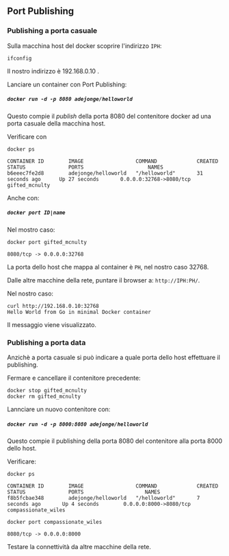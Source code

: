 ## Port Publishing

### Publishing a porta casuale

Sulla macchina host del docker scoprire l'indirizzo `IPH`:
```
ifconfig
```
Il nostro indirizzo è 192.168.0.10 .

Lanciare un container con Port Publishing:
##### `docker run -d -p 8080 adejonge/helloworld`

Questo compie il _publish_ della porta 8080 del contenitore docker ad una porta casuale della macchina host.

Verificare con
```
docker ps

CONTAINER ID        IMAGE                 COMMAND             CREATED             STATUS              PORTS                     NAMES
b6eeec7fe2d8        adejonge/helloworld   "/helloworld"       31 seconds ago      Up 27 seconds       0.0.0.0:32768->8080/tcp   gifted_mcnulty

```
Anche con:

##### `docker port ID|name`

Nel mostro caso:
```
docker port gifted_mcnulty

8080/tcp -> 0.0.0.0:32768
```

La porta dello host che mappa al container è `PH`, nel nostro caso 32768.

Dalle altre macchine della rete, puntare il browser a: `http://IPH:PH/`.

Nel nostro caso:
```
curl http://192.168.0.10:32768
Hello World from Go in minimal Docker container
```

Il messaggio viene visualizzato.

### Publishing a porta data

Anzichè a porta casuale si può indicare a quale porta dello host effettuare il publishing.

Fermare e cancellare il contenitore precedente:
```
docker stop gifted_mcnulty
docker rm gifted_mcnulty
```

Lannciare un nuovo contenitore con:
##### `docker run -d -p 8000:8080 adejonge/helloworld`

Questo compie il publishing della porta 8080 del contenitore alla porta 8000 dello host.

Verificare:
```
docker ps

CONTAINER ID        IMAGE                 COMMAND             CREATED             STATUS              PORTS                    NAMES
f8b5fcbae348        adejonge/helloworld   "/helloworld"       7 seconds ago       Up 4 seconds        0.0.0.0:8000->8080/tcp   compassionate_wiles

docker port compassionate_wiles 

8080/tcp -> 0.0.0.0:8000
```

Testare la connettività da altre macchine della rete.

